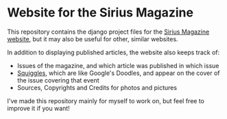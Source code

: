 # Website for the Sirius Magazine
This repository contains the django project files for the [Sirius Magazine website](http://sirius.sssnet.tk/), but it may also be useful for other, similar websites.

In addition to displaying published articles, the website also keeps track of:
 * Issues of the magazine, and which article was published in which issue
 * [Squiggles](http://sirius.sssnet.tk/squiggles/about/), which are like Google's Doodles, and appear on the cover of the issue covering that event
 * Sources, Copyrights and Credits for photos and pictures

I've made this repository mainly for myself to work on, but feel free to improve it if you want!

